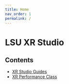 ```yaml
---
title: Home
nav_order: 1
permalink: /
---
```


# LSU XR Studio

## Contents
* [XR Studio Guides](https://lsuxrstudio.github.io/xrstudioguides)
* [XR Performance Class](https://lsuxrstudio.github.io/xrperformance)
